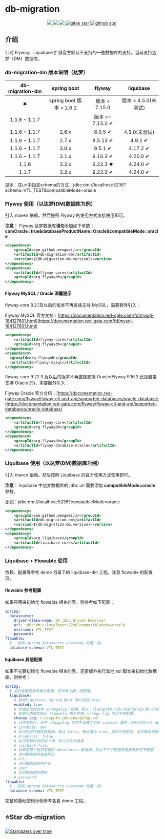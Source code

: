# db-migration
<p align="center">
    <a target="_blank" href="https://search.maven.org/search?q=g:%22com.github.mengweijin%22%20AND%20a:%22db-migration-dm%22">
        <img src="https://img.shields.io/maven-central/v/com.github.mengweijin/db-migration-dm" />
    </a>
	<a target="_blank" href="https://github.com/mengweijin/db-migration/blob/master/LICENSE">
		<img src="https://img.shields.io/badge/license-Apache2.0-blue.svg" />
	</a>
	<a target="_blank" href="https://www.oracle.com/technetwork/java/javase/downloads/index.html">
		<img src="https://img.shields.io/badge/JDK-8+-green.svg" />
	</a>
	<a target="_blank" href="https://gitee.com/mengweijin/db-migration/stargazers">
		<img src="https://gitee.com/mengweijin/db-migration/badge/star.svg?theme=dark" alt='gitee star'/>
	</a>
	<a target="_blank" href='https://github.com/mengweijin/db-migration'>
		<img src="https://img.shields.io/github/stars/mengweijin/db-migration.svg?style=social" alt="github star"/>
	</a>
</p>

## 介绍
针对 Flyway、Liquibase 扩展官方默认不支持的一些数据库的支持。当前支持达梦（DM）数据库。

### db-migration-dm 版本说明（达梦）
| db-migration-dm |      spring boot       |        flyway         |    liquibase    |
|:---------------:|:----------------------:|:---------------------:|:---------------:|
|    &#10006;     | spring boot 版本 < 2.6.2 |      版本 < 7.15.0      | 版本 < 4.5.0(未测试) |
|  1.1.6 ~ 1.1.7  |                        | 版本 >= 7.15.0 &#10004; |                 |
|  1.1.6 ~ 1.1.7  |         2.6.x          |    8.0.5 &#10004;     |   4.5.0(未测试)    |
|  1.1.6 ~ 1.1.7  |         2.7.x          |    8.5.13 &#10004;    | 4.9.1 &#10004;  |
|  1.1.6 ~ 1.1.7  |         3.0.x          |    9.5.1 &#10004;     | 4.17.2 &#10004; |
|  1.1.6 ~ 1.1.7  |         3.1.x          |    9.16.3 &#10004;    | 4.20.0 &#10004; |
|      1.1.6      |         3.2.x          |    9.22.3 &#10006;    | 4.24.0 &#10004; |
|      1.1.7      |         3.2.x          |    9.22.3 &#10004;    | 4.24.0 &#10004; |

提示：在url中指定schema的方式：jdbc:dm://localhost:5236?schema=VTL_TEST&compatibleMode=oracle

### Flyway 使用（以达梦(DM)数据库为例）
引入 maven 依赖。然后按照 Flyway 的使用方式直接使用即可。

**注意：** Flyway 达梦数据库**请勿**添加如下参数：**comOracle=true&databaseProductName=Oracle&compatibleMode=oracle**

```xml
<dependency>
    <groupId>com.github.mengweijin</groupId>
    <artifactId>db-migration-dm</artifactId>
    <version>${db-migration-dm.version}</version>
</dependency>
<dependency>
    <artifactId>flyway-core</artifactId>
    <groupId>org.flywaydb</groupId>
</dependency>
```

#### Flyway MySQL / Oracle 温馨提示
flyway-core 8.2.1及以后的版本不再直接支持 MySQL，需要额外引入：

Flyway MySQL 官方文档：[https://documentation.red-gate.com/fd/mysql-184127601.html](https://documentation.red-gate.com/fd/mysql-184127601.html)
```xml
<dependency>
    <artifactId>flyway-core</artifactId>
    <groupId>org.flywaydb</groupId>
</dependency>
<dependency>
  <groupId>org.flywaydb</groupId>
  <artifactId>flyway-mysql</artifactId>
</dependency>
```

flyway-core 9.22.3 及以后的版本不再直接支持 Oracle(Flyway 9.16.3 还是直接支持 Oracle 的)，需要额外引入：

Flyway Oracle 官方文档：[https://documentation.red-gate.com/flyway/flyway-cli-and-api/supported-databases/oracle-database](https://documentation.red-gate.com/flyway/flyway-cli-and-api/supported-databases/oracle-database)
```xml
<dependency>
    <artifactId>flyway-core</artifactId>
    <groupId>org.flywaydb</groupId>
</dependency>
<dependency>
    <groupId>org.flywaydb</groupId>
    <artifactId>flyway-database-oracle</artifactId>
</dependency>
```

### Liquibase 使用（以达梦(DM)数据库为例）
引入 maven 依赖。然后按照 Liquibase 的官方使用方式使用即可。

**注意：** liquibase 中达梦数据库的 jdbc url 需要添加 **compatibleMode=oracle** 参数。

比如：jdbc:dm://localhost:5236?compatibleMode=oracle
```xml
<dependency>
    <groupId>com.github.mengweijin</groupId>
    <artifactId>db-migration-dm</artifactId>
    <version>${db-migration-dm.version}</version>
</dependency>
<dependency>
    <groupId>org.liquibase</groupId>
    <artifactId>liquibase-core</artifactId>
</dependency>
```

### Liquibase + Flowable 使用
依赖、配置等参考 demo 目录下的 liquibase-dm 工程。注意 flowable 的配置项。

#### flowable 参考配置
如果只用来初始化 flowable 相关的表，则参考如下配置：
```yaml
spring:
  datasource:
    driver-class-name: dm.jdbc.driver.DmDriver
    url: jdbc:dm://localhost:5236?compatibleMode=oracle
    username: VTL_TEST
    password: 
flowable:
  # 一般和 spring.datasource.username 的值一样。
  database-schema: VTL_TEST
```

#### liquibase 其他配置
如果不光要初始化 flowable 相关的表，还要额外执行其他 sql 脚本来初始化数据库，则参考：
```yaml
spring:
  # 此处省略数据库相关配置，可参考上面一段配置。
  liquibase:
    # 启用liquibase，Spring Boot 默认就是 true
    enabled: true
    # 存储变化的文件（changelog）位置。默认：classpath:/db/changelog/db.changelog-master.xml
    # 如果只用来初始化 flowable 相关的表，change-log 可以不用配置。
    change-log: classpath:/db/changelog.xml
    # 分环境执行，若在 changelog 文件中设置了对应 context 属性，则只会执行与 dev 对应值的 changeset
    # contexts: dev
    # 执行前首先删除数据库，默认 false。若设置为 true，则执行变更前，会先删除目标数据库，请谨慎
    # dropFirst: false
    # 执行更新时将回滚 SQL 写入的文件路径
    # rollback-file:
    # 如果使用工程已配置的 datasource 数据源，则以下三个数据库连接参数可不配置
    # 访问数据库的连接地址
    # url:
    # 访问数据库的用户名
    # user:
    # 访问数据库的密码
    # password:
flowable:
  # 一般和 spring.datasource.username 的值一样。
  database-schema: VTL_TEST
```

完整的基础使用示例参考各自 demo 工程。

## ⭐Star db-migration

[![Stargazers over time](https://starchart.cc/mengweijin/db-migration.svg)](https://starchart.cc/mengweijin/db-migration)
